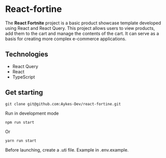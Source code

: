 # React-fortine
The **React Fortnite** project is a basic product showcase template developed using React and React Query. This project allows users to view products, add them to the cart and manage the contents of the cart. It can serve as a basis for creating more complex e-commerce applications.


## Technologies
 - React Query
 - React
 - TypeScript

## Get starting

```
git clone git@github.com:Aykes-Dev/react-fortine.git
```
Run in development mode
```
npm run start
```
Or
```
yarn run start
```

Before launching, create a .uti file. Example in .env.example.